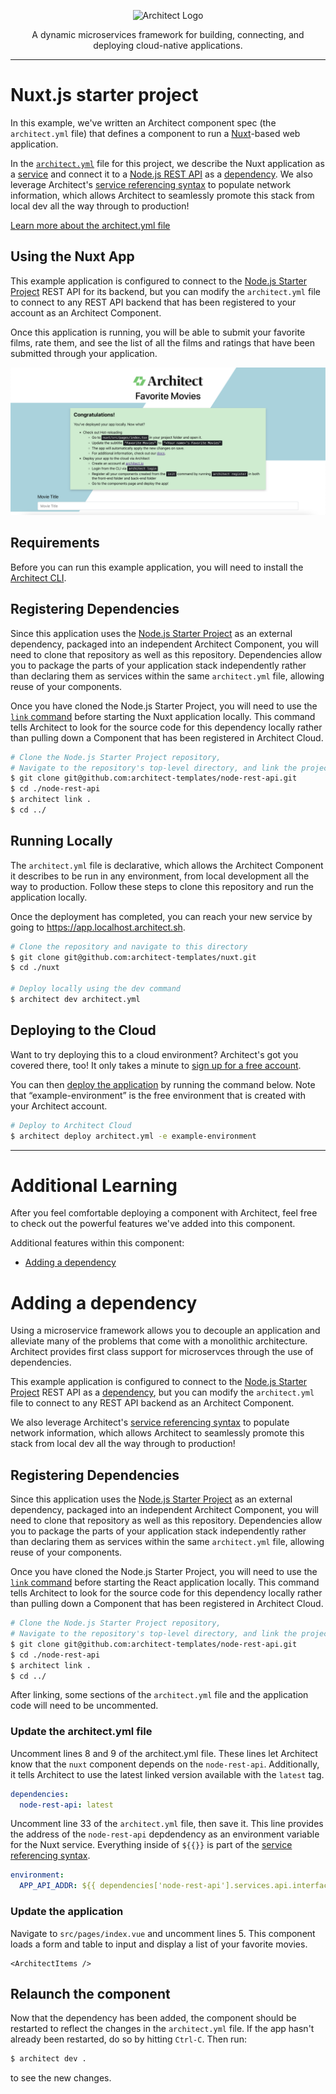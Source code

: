 <p align="center">
  <picture>
    <source media="(prefers-color-scheme: dark)" srcset="https://cdn.architect.io/logo/horizontal-inverted.png">
    <source media="(prefers-color-scheme: light)" srcset="https://cdn.architect.io/logo/horizontal.png">
    <img width="320" alt="Architect Logo" src="https://cdn.architect.io/logo/horizontal.png">
  </picture>
</p>

<p align="center">
  A dynamic microservices framework for building, connecting, and deploying cloud-native applications.
</p>

---

# Nuxt.js starter project

In this example, we've written an Architect component spec (the `architect.yml` file) that defines a component to run a [Nuxt](https://nuxtjs.org/)-based web application.

In the [`architect.yml`](//docs.architect.io/components/architect-yml/n) file for this project, we describe the Nuxt application as
a [service](https://docs.architect.io/components/services/) and connect it to a
[Node.js REST API](https://github.com/architect-templates/node-rest-api) as a [dependency](https://docs.architect.io/components/dependencies/).
We also leverage Architect's [service referencing syntax](//docs.architect.io/components/service-discovery/#service-referencing-syntax)
to populate network information, which allows Architect to seamlessly promote this stack from local dev all the way through to production!

[Learn more about the architect.yml file](//docs.architect.io/components/architect-yml/)

## Using the Nuxt App
This example application is configured to connect to the [Node.js Starter Project](https://github.com/architect-templates/node-rest-api)
REST API for its backend, but you can modify the `architect.yml` file to connect to any REST API backend that has been registered to your account as an
Architect Component.

Once this application is running, you will be able to submit your favorite films, rate them, and see the list
of all the films and ratings that have been submitted through your application.

![Screenshot](./screenshot.png)

## Requirements
Before you can run this example application, you will need to install the [Architect CLI](https://github.com/architect-team/architect-cli).

## Registering Dependencies
Since this application uses the [Node.js Starter Project](https://github.com/architect-templates/node-rest-api) as an external
dependency, packaged into an independent Architect Component, you will need to clone that repository as well as this repository.
Dependencies allow you to package the parts of your application stack independently rather than declaring them as services
within the same `architect.yml` file, allowing
reuse of your components.

Once you have cloned the Node.js Starter Project, you will need to use the [`link` command](https://docs.architect.io/deployments/local-environments/#local-registration)
before starting the Nuxt application locally. This command tells Architect to look for the source code for this dependency locally rather than pulling
down a Component that has been registered in Architect Cloud.

```sh
# Clone the Node.js Starter Project repository,
# Navigate to the repository's top-level directory, and link the project
$ git clone git@github.com:architect-templates/node-rest-api.git
$ cd ./node-rest-api
$ architect link .
$ cd ../
```

## Running Locally
The `architect.yml` file is declarative, which allows the Architect Component it describes to be run in any environment,
from local development all the way to production. Follow these steps to clone this repository and run the application
locally.

Once the deployment has completed, you can reach your new service by going to https://app.localhost.architect.sh.

```sh
# Clone the repository and navigate to this directory
$ git clone git@github.com:architect-templates/nuxt.git
$ cd ./nuxt

# Deploy locally using the dev command
$ architect dev architect.yml
```

## Deploying to the Cloud

Want to try deploying this to a cloud environment? Architect's got you covered there, too! It only takes a minute to
[sign up for a free account](https://cloud.architect.io/signup).

You can then [deploy the application](https://docs.architect.io/getting-started/introduction/#deploy-to-the-cloud) by running the command below. Note that “example-environment” is the free environment that is created with your Architect account.

```sh
# Deploy to Architect Cloud
$ architect deploy architect.yml -e example-environment
```

---
# Additional Learning
After you feel comfortable deploying a component with Architect, feel free to check out the powerful features we've added into this component.

Additional features within this component:
* [Adding a dependency](#adding-a-dependency)


# Adding a dependency
Using a microservice framework allows you to decouple an application and alleviate many of the problems that come with a monolithic architecture. Architect provides first class support for microservces through the use of dependencies.

This example application is configured to connect to the [Node.js Starter Project](https://github.com/architect-templates/node-rest-api) REST API as a [dependency](https://docs.architect.io/components/dependencies/), but you can modify the `architect.yml` file to connect to any REST API backend as an Architect Component.

We also leverage Architect's [service referencing syntax](https://docs.architect.io/components/service-discovery/#service-referencing-syntax) to populate network information, which allows Architect to seamlessly promote this stack from local dev all the way through to production!

## Registering Dependencies
Since this application uses the [Node.js Starter Project](https://github.com/architect-templates/node-rest-api) as an external dependency, packaged into an independent Architect Component, you will need to clone that repository as well as this repository. Dependencies allow you to package the parts of your application stack independently rather than declaring them as services within the same `architect.yml` file, allowing reuse of your components.

Once you have cloned the Node.js Starter Project, you will need to use the [`link` command](https://docs.architect.io/deployments/local-environments/#local-registration) before starting the React application locally. This command tells Architect to look for the source code for this dependency locally rather than pulling down a Component that has been registered in Architect Cloud.

```sh
# Clone the Node.js Starter Project repository,
# Navigate to the repository's top-level directory, and link the project
$ git clone git@github.com:architect-templates/node-rest-api.git
$ cd ./node-rest-api
$ architect link .
$ cd ../
```

After linking, some sections of the `architect.yml` file and the application code will need to be uncommented.

### Update the architect.yml file

Uncomment lines 8 and 9 of the architect.yml file. These lines let Architect know that the `nuxt` component depends on the `node-rest-api`. Additionally, it tells Architect to use the latest linked version available with the `latest` tag.

```yml
dependencies:
  node-rest-api: latest
```

Uncomment line 33 of the `architect.yml` file, then save it.
This line provides the address of the `node-rest-api` depdendency as an environment variable for the Nuxt service. Everything inside of `${{}}` is part of the [service referencing syntax](https://docs.architect.io/components/service-discovery/#service-referencing-syntax).

```yml
environment:
  APP_API_ADDR: ${{ dependencies['node-rest-api'].services.api.interfaces.main.url }}
```

### Update the application
Navigate to `src/pages/index.vue` and uncomment lines 5. This component loads a form and table to input and display a list of your favorite movies.

```vue
<ArchitectItems />
```

## Relaunch the component
Now that the dependency has been added, the component should be restarted to reflect the changes in the `architect.yml` file. If the app hasn't already been restarted, do so by hitting `Ctrl-C`. Then run:

```sh
$ architect dev .
```

to see the new changes.
